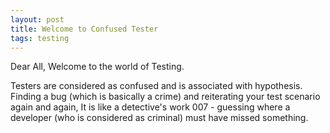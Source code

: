 ```yaml
---
layout: post
title: Welcome to Confused Tester
tags: testing
---
```


Dear All, Welcome to the world of Testing.  

Testers are considered as confused and is associated with hypothesis. Finding a bug (which is basically a crime) and reiterating your test scenario again and again, It is like a detective's work 007 - guessing where a developer (who is considered as criminal) must have missed something.

